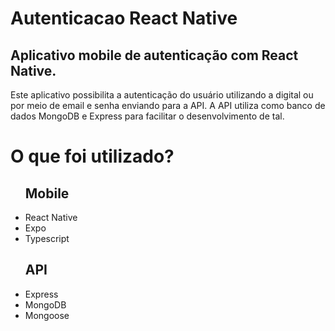 <h1> Autenticacao React Native </h1>
<h2> Aplicativo mobile de autenticação com React Native. </h2> 
<p> 
Este aplicativo possibilita a autenticação do usuário utilizando a digital ou por meio de email e senha enviando para a API. 
A API utiliza como banco de dados MongoDB e Express para facilitar o desenvolvimento de tal.
</p>

<h1> O que foi utilizado? </h1>
<ul>
  <h2> Mobile </h2>
  <li> React Native </li>
  <li> Expo </li>
  <li> Typescript </li>
  
  <h2> API </h2>
  <li> Express </li>
  <li> MongoDB </li>
  <li> Mongoose </li>
</ul> 
